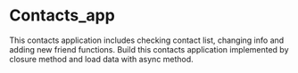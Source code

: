 # Contacts_app

This contacts application includes checking contact list, changing info and adding new friend functions.
Build this contacts application implemented by closure method and load data with async method.
